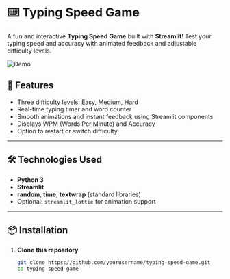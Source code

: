 # ⌨️ Typing Speed Game

A fun and interactive **Typing Speed Game** built with **Streamlit**! Test your typing speed and accuracy with animated feedback and adjustable difficulty levels.

![Demo](path/to/demo.gif) <!-- Optional: add a demo GIF or screenshot -->

## 🚀 Features

- Three difficulty levels: Easy, Medium, Hard  
- Real-time typing timer and word counter  
- Smooth animations and instant feedback using Streamlit components  
- Displays WPM (Words Per Minute) and Accuracy  
- Option to restart or switch difficulty  

---

## 🛠️ Technologies Used

- **Python 3**
- **Streamlit**
- **random**, **time**, **textwrap** (standard libraries)
- Optional: `streamlit_lottie` for animation support

---

## 📦 Installation

1. **Clone this repository**
   ```bash
   git clone https://github.com/yourusername/typing-speed-game.git
   cd typing-speed-game

